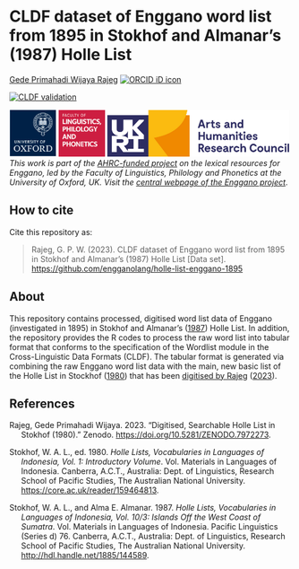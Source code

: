 CLDF dataset of Enggano word list from 1895 in Stokhof and Almanar’s
(1987) Holle List
================
[Gede Primahadi Wijaya
Rajeg](https://www.ling-phil.ox.ac.uk/people/gede-rajeg)
<a itemprop="sameAs" content="https://orcid.org/0000-0002-2047-8621" href="https://orcid.org/0000-0002-2047-8621" target="orcid.widget" rel="noopener noreferrer" style="vertical-align:top;"><img src="https://orcid.org/sites/default/files/images/orcid_16x16.png" style="width:1em;margin-right:.5em;" alt="ORCID iD icon"></a>

<!-- README.md is generated from README.Rmd. Please edit that file -->
<!-- badges: start -->

[![CLDF
validation](https://github.com/engganolang/holle-list-enggano-1895/workflows/CLDF-validation/badge.svg)](https://github.com/engganolang/holle-list-enggano-1895/actions?query=workflow%3ACLDF-validation)

[<img
src="https://raw.githubusercontent.com/engganolang/digitised-holle-list/main/file-oxweb-logo.gif"
width="84" alt="The University of Oxford" />](https://www.ox.ac.uk/)
[<img
src="https://raw.githubusercontent.com/engganolang/digitised-holle-list/main/file-lingphil.png"
width="83"
alt="Faculty of Linguistics, Philology and Phonetics, the University of Oxford" />](https://www.ling-phil.ox.ac.uk/)
[<img
src="https://raw.githubusercontent.com/engganolang/digitised-holle-list/main/file-ahrc.png"
width="325" alt="Arts and Humanities Research Council (AHRC)" />](https://www.ukri.org/councils/ahrc/)
</br>*This work is part of the [AHRC-funded
project](https://gtr.ukri.org/project/8AB0C3DC-F1C9-4CFA-BB4D-5BE748213372)
on the lexical resources for Enggano, led by the Faculty of Linguistics,
Philology and Phonetics at the University of Oxford, UK. Visit the
[central webpage of the Enggano
project](https://enggano.ling-phil.ox.ac.uk/)*.

<!-- badges: end -->

## How to cite

Cite this repository as:

> Rajeg, G. P. W. (2023). CLDF dataset of Enggano word list from 1895 in
> Stokhof and Almanar’s (1987) Holle List \[Data set\].
> <https://github.com/engganolang/holle-list-enggano-1895>

## About

This repository contains processed, digitised word list data of Enggano
(investigated in 1895) in Stokhof and Almanar’s
([1987](#ref-1885-144589)) Holle List. In addition, the repository
provides the R codes to process the raw word list into tabular format
that conforms to the specification of the Wordlist module in the
Cross-Linguistic Data Formats (CLDF). The tabular format is generated
via combining the raw Enggano word list data with the main, new basic
list of the Holle List in Stockhof ([1980](#ref-holleli1980)) that has
been [digitised by
Rajeg](https://engganolang.github.io/digitised-holle-list/)
([2023](#ref-rajeg2023)).

## References

<div id="refs" class="references csl-bib-body hanging-indent">

<div id="ref-rajeg2023" class="csl-entry">

Rajeg, Gede Primahadi Wijaya. 2023. “Digitised, Searchable Holle List in
Stokhof (1980).” Zenodo. <https://doi.org/10.5281/ZENODO.7972273>.

</div>

<div id="ref-holleli1980" class="csl-entry">

Stokhof, W. A. L., ed. 1980. *Holle Lists, Vocabularies in Languages of
Indonesia, Vol. 1: Introductory Volume*. Vol. Materials in Languages of
Indonesia. Canberra, A.C.T., Australia: Dept. of Linguistics, Research
School of Pacific Studies, The Australian National University.
<https://core.ac.uk/reader/159464813>.

</div>

<div id="ref-1885-144589" class="csl-entry">

Stokhof, W. A. L., and Alma E. Almanar. 1987. *Holle Lists, Vocabularies
in Languages of Indonesia, Vol. 10/3: Islands Off the West Coast of
Sumatra*. Vol. Materials in Languages of Indonesia. Pacific Linguistics
(Series d) 76. Canberra, A.C.T., Australia: Dept. of Linguistics,
Research School of Pacific Studies, The Australian National University.
<http://hdl.handle.net/1885/144589>.

</div>

</div>
